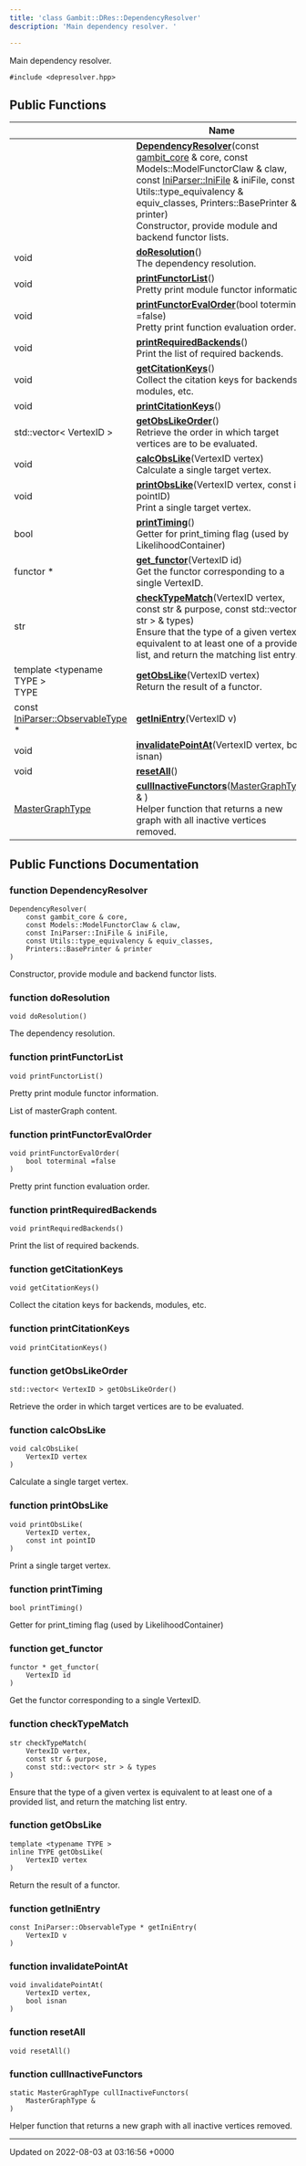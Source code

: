 ```yaml
---
title: 'class Gambit::DRes::DependencyResolver'
description: 'Main dependency resolver. '

---
```









Main dependency resolver. 


`#include <depresolver.hpp>`

## Public Functions

|                | Name           |
| -------------- | -------------- |
| | **[DependencyResolver](/documentation/code/gambit_sphinx/classes/classgambit_1_1dres_1_1dependencyresolver/#function-dependencyresolver)**(const [gambit_core](/documentation/code/gambit_sphinx/classes/classgambit_1_1gambit__core/) & core, const Models::ModelFunctorClaw & claw, const [IniParser::IniFile](/documentation/code/gambit_sphinx/classes/classgambit_1_1iniparser_1_1inifile/) & iniFile, const Utils::type_equivalency & equiv_classes, Printers::BasePrinter & printer)<br>Constructor, provide module and backend functor lists.  |
| void | **[doResolution](/documentation/code/gambit_sphinx/classes/classgambit_1_1dres_1_1dependencyresolver/#function-doresolution)**()<br>The dependency resolution.  |
| void | **[printFunctorList](/documentation/code/gambit_sphinx/classes/classgambit_1_1dres_1_1dependencyresolver/#function-printfunctorlist)**()<br>Pretty print module functor information.  |
| void | **[printFunctorEvalOrder](/documentation/code/gambit_sphinx/classes/classgambit_1_1dres_1_1dependencyresolver/#function-printfunctorevalorder)**(bool toterminal =false)<br>Pretty print function evaluation order.  |
| void | **[printRequiredBackends](/documentation/code/gambit_sphinx/classes/classgambit_1_1dres_1_1dependencyresolver/#function-printrequiredbackends)**()<br>Print the list of required backends.  |
| void | **[getCitationKeys](/documentation/code/gambit_sphinx/classes/classgambit_1_1dres_1_1dependencyresolver/#function-getcitationkeys)**()<br>Collect the citation keys for backends, modules, etc.  |
| void | **[printCitationKeys](/documentation/code/gambit_sphinx/classes/classgambit_1_1dres_1_1dependencyresolver/#function-printcitationkeys)**() |
| std::vector< VertexID > | **[getObsLikeOrder](/documentation/code/gambit_sphinx/classes/classgambit_1_1dres_1_1dependencyresolver/#function-getobslikeorder)**()<br>Retrieve the order in which target vertices are to be evaluated.  |
| void | **[calcObsLike](/documentation/code/gambit_sphinx/classes/classgambit_1_1dres_1_1dependencyresolver/#function-calcobslike)**(VertexID vertex)<br>Calculate a single target vertex.  |
| void | **[printObsLike](/documentation/code/gambit_sphinx/classes/classgambit_1_1dres_1_1dependencyresolver/#function-printobslike)**(VertexID vertex, const int pointID)<br>Print a single target vertex.  |
| bool | **[printTiming](/documentation/code/gambit_sphinx/classes/classgambit_1_1dres_1_1dependencyresolver/#function-printtiming)**()<br>Getter for print_timing flag (used by LikelihoodContainer)  |
| functor * | **[get_functor](/documentation/code/gambit_sphinx/classes/classgambit_1_1dres_1_1dependencyresolver/#function-get-functor)**(VertexID id)<br>Get the functor corresponding to a single VertexID.  |
| str | **[checkTypeMatch](/documentation/code/gambit_sphinx/classes/classgambit_1_1dres_1_1dependencyresolver/#function-checktypematch)**(VertexID vertex, const str & purpose, const std::vector< str > & types)<br>Ensure that the type of a given vertex is equivalent to at least one of a provided list, and return the matching list entry.  |
| template <typename TYPE \> <br>TYPE | **[getObsLike](/documentation/code/gambit_sphinx/classes/classgambit_1_1dres_1_1dependencyresolver/#function-getobslike)**(VertexID vertex)<br>Return the result of a functor.  |
| const [IniParser::ObservableType](/documentation/code/gambit_sphinx/classes/structgambit_1_1iniparser_1_1types_1_1observable/) * | **[getIniEntry](/documentation/code/gambit_sphinx/classes/classgambit_1_1dres_1_1dependencyresolver/#function-getinientry)**(VertexID v) |
| void | **[invalidatePointAt](/documentation/code/gambit_sphinx/classes/classgambit_1_1dres_1_1dependencyresolver/#function-invalidatepointat)**(VertexID vertex, bool isnan) |
| void | **[resetAll](/documentation/code/gambit_sphinx/classes/classgambit_1_1dres_1_1dependencyresolver/#function-resetall)**() |
| [MasterGraphType](/documentation/code/gambit_sphinx/namespaces/namespacegambit_1_1dres/#typedef-mastergraphtype) | **[cullInactiveFunctors](/documentation/code/gambit_sphinx/classes/classgambit_1_1dres_1_1dependencyresolver/#function-cullinactivefunctors)**([MasterGraphType](/documentation/code/gambit_sphinx/namespaces/namespacegambit_1_1dres/#typedef-mastergraphtype) & )<br>Helper function that returns a new graph with all inactive vertices removed.  |

## Public Functions Documentation

### function DependencyResolver

```
DependencyResolver(
    const gambit_core & core,
    const Models::ModelFunctorClaw & claw,
    const IniParser::IniFile & iniFile,
    const Utils::type_equivalency & equiv_classes,
    Printers::BasePrinter & printer
)
```

Constructor, provide module and backend functor lists. 

### function doResolution

```
void doResolution()
```

The dependency resolution. 

### function printFunctorList

```
void printFunctorList()
```

Pretty print module functor information. 

List of masterGraph content. 


### function printFunctorEvalOrder

```
void printFunctorEvalOrder(
    bool toterminal =false
)
```

Pretty print function evaluation order. 

### function printRequiredBackends

```
void printRequiredBackends()
```

Print the list of required backends. 

### function getCitationKeys

```
void getCitationKeys()
```

Collect the citation keys for backends, modules, etc. 

### function printCitationKeys

```
void printCitationKeys()
```


### function getObsLikeOrder

```
std::vector< VertexID > getObsLikeOrder()
```

Retrieve the order in which target vertices are to be evaluated. 

### function calcObsLike

```
void calcObsLike(
    VertexID vertex
)
```

Calculate a single target vertex. 

### function printObsLike

```
void printObsLike(
    VertexID vertex,
    const int pointID
)
```

Print a single target vertex. 

### function printTiming

```
bool printTiming()
```

Getter for print_timing flag (used by LikelihoodContainer) 

### function get_functor

```
functor * get_functor(
    VertexID id
)
```

Get the functor corresponding to a single VertexID. 

### function checkTypeMatch

```
str checkTypeMatch(
    VertexID vertex,
    const str & purpose,
    const std::vector< str > & types
)
```

Ensure that the type of a given vertex is equivalent to at least one of a provided list, and return the matching list entry. 

### function getObsLike

```
template <typename TYPE >
inline TYPE getObsLike(
    VertexID vertex
)
```

Return the result of a functor. 

### function getIniEntry

```
const IniParser::ObservableType * getIniEntry(
    VertexID v
)
```


### function invalidatePointAt

```
void invalidatePointAt(
    VertexID vertex,
    bool isnan
)
```


### function resetAll

```
void resetAll()
```


### function cullInactiveFunctors

```
static MasterGraphType cullInactiveFunctors(
    MasterGraphType & 
)
```

Helper function that returns a new graph with all inactive vertices removed. 

-------------------------------

Updated on 2022-08-03 at 03:16:56 +0000